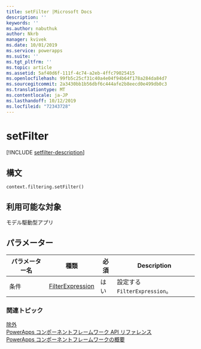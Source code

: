 ```yaml
---
title: setFilter |Microsoft Docs
description: ''
keywords: ''
ms.author: nabuthuk
author: Nkrb
manager: kvivek
ms.date: 10/01/2019
ms.service: powerapps
ms.suite: ''
ms.tgt_pltfrm: ''
ms.topic: article
ms.assetid: 5af40d6f-111f-4c74-a2eb-4ffc79025415
ms.openlocfilehash: 99fb5c25cf31c40a4e04f94b64f178a284da84d7
ms.sourcegitcommit: 2a3430bb1b56dbf6c444afe2b8eecd0e499db0c3
ms.translationtype: MT
ms.contentlocale: ja-JP
ms.lasthandoff: 10/12/2019
ms.locfileid: "72343728"
---
```

# <a name="setfilter"></a>setFilter

[!INCLUDE [setfilter-description](includes/setfilter-description.md)]

## <a name="syntax"></a>構文

`context.filtering.setFilter()`

## <a name="available-for"></a>利用可能な対象 

モデル駆動型アプリ

## <a name="parameters"></a>パラメーター

| パラメーター名|種類|必須|Description|
| ------------- |----|--------|-----------|
|条件|[FilterExpression](../filterexpression.md)|はい|設定する `FilterExpression`。|


### <a name="related-topics"></a>関連トピック

[除外](../filtering.md)<br/>
[PowerApps コンポーネントフレームワーク API リファレンス](../../reference/index.md)<br/>
[PowerApps コンポーネントフレームワークの概要](../../overview.md)